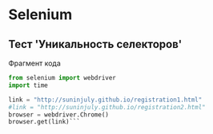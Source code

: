 # Selenium
## Тест 'Уникальность селекторов'
Фрагмент кода

```python
from selenium import webdriver
import time
```
```python
link = "http://suninjuly.github.io/registration1.html"
#link = "http://suninjuly.github.io/registration2.html"
browser = webdriver.Chrome()
browser.get(link)```

